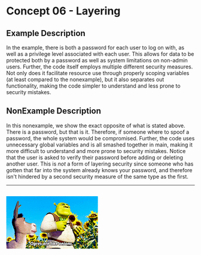 # Concept 06 - Layering

## Example Description
In the example, there is both a password for each user to log on with, as well 
as a privilege level associated with each user. This allows for data to be 
protected both by a password as well as system limitations on non-admin users. 
Further, the code itself employs multiple different security measures. Not only 
does it facilitate resource use through properly scoping variables (at least 
compared to the nonexample), but it also separates out functionality, making 
the code simpler to understand and less prone to security mistakes. 

## NonExample Description
In this nonexample, we show the exact opposite of what is stated above. There 
is a password, but that is it. Therefore, if someone where to spoof a password, 
the whole system would be compromised. Further, the code uses unnecessary 
global variables and is all smashed together in main, making it more difficult 
to understand and more prone to security mistakes. Notice that the user is 
asked to verify their password before adding or deleting another user. This is 
*not* a form of layering security since someone who has gotten that far into 
the system already knows your password, and therefore isn't hindered by a second 
security measure of the same type as the first. 

----
![Layering](/Concept06-Layering/layering.gif)
----